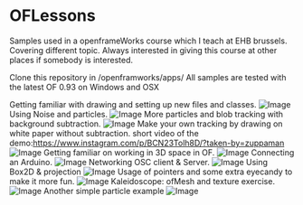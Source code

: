 # OFLessons
Samples used in a openframeWorks course which I teach at EHB brussels.
Covering different topic. Always interested in giving this course at other places if somebody is interested.

Clone this repository in /openframworks/apps/
All samples are tested with the latest OF 0.93 on Windows and OSX

Getting familiar with drawing and setting up new files and classes.
![Image](/Images/1_drawSample.png)
Using Noise and particles.
![Image](/Images/2_particles_and_noise.png)
More particles and blob tracking with background subtraction.
![Image](/Images/3_shootTheFinger.png)
Make your own tracking by drawing on white paper without subtraction.
short video of the demo:https://www.instagram.com/p/BCN23Tolh8D/?taken-by=zuppaman
![Image](/Images/4_basicTracking.png)
Getting familiar on working in 3D space in OF.
![Image](/Images/5_3D_space.png)
Connecting an Arduino.
![Image](/Images/6_arduino.png)
Networking OSC client & Server.
![Image](/Images/7_Networking_OSC.png)
Using Box2D & projection
![Image](/Images/8_Box2D.png)
Usage of pointers and some extra eyecandy to make it more fun.
![Image](/Images/9_UI_and_sound.png)
Kaleidoscope: ofMesh and texture exercise.
![Image](/Images/10_Kaleidoscope.png)
Another simple particle example
![Image](/Images/extra_particles.png)


